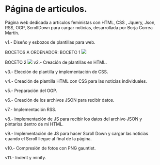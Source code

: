 # Página de articulos.

Página web dedicada a artículos feministas con HTML, CSS , Jquery, Json, RSS, OGP,  ScrollDown para cargar noticias, desarrollada por Borja Correa Martín.

v1.- Diseño y esbozos de plantillas para web.







BOCETOS A ORDENADOR:
BOCETO 1
![](https://rawgit.com/borjadevelop/Articulos_Feministas_vFinal/master/imagenesreadme/Pag1.jpg)




BOCETO 2
![](https://rawgit.com/borjadevelop/Articulos_Feministas_vFinal/master/imagenesreadme/PagMOVIL.jpg)
v2.- Creación de plantillas en HTML.

v3.- Elección de plantilla y implementación de CSS.

v4.- Creación de plantilla HTML con CSS para las noticias individuales.

v5.- Preparación del OGP.

v6.- Creación de los archivos JSON para recibir datos. 

v7.- Implementación RSS.

v8.- Implementación de JS para recibir los datos del archivo JSON y pintarlos dentro de mi HTML.

v9.- Implementación de JS para hacer Scroll Down y cargar las noticias cuando el Scroll llegue al final de la página.

v10.- Compresión de fotos con PNG gauntlet.

v11.- Indent y minify.

